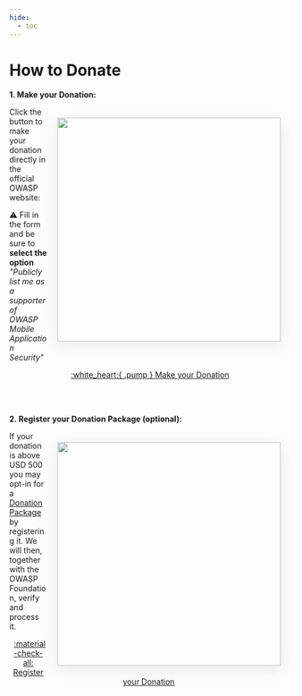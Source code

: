 ```yaml
---
hide:
  - toc
---
```


# How to Donate

**1. Make your Donation:**

<img align="right" style="margin: 1.3em; box-shadow: rgba(149, 157, 165, 0.2) 0px 8px 24px;" width="400px" src="Images/donations/owasp_donation_form.png" />

Click the button to make your donation directly in the official OWASP website:

:warning: Fill in the form and be sure to **select the option** _"Publicly list me as a supporter of OWASP Mobile Application Security"_

<center>
<a href="https://owasp.org/donate/?reponame=www-project-mobile-app-security&title=OWASP+Mobile+Application+Security" class="md-button md-button--primary" style="margin: 5px;">:white_heart:{ .pump } Make your Donation</a>
</center>

<br><br>

**2. Register your Donation Package (optional):**

<img align="right"  style="margin: 1.3em; box-shadow: rgba(149, 157, 165, 0.2) 0px 8px 24px;" width="400px" src="Images/donations/mastg_donation_form.png" />

If your donation is above USD 500 you may opt-in for a [Donation Package](#donation-packages) by registering it. We will then, together with the OWASP Foundation, verify and process it.

<center>
<a href="https://github.com/OWASP/owasp-mastg/issues/new?assignees=cpholguera%2Csushi2k&labels=org%2Cdonation&template=make-donation.yml&title=%F0%9F%92%B2%F0%9F%8E%89+New+Donation" class="md-button md-button--primary" style="margin: 5px;">:material-check-all: Register your Donation</a>
</center>

<br><br><br>
